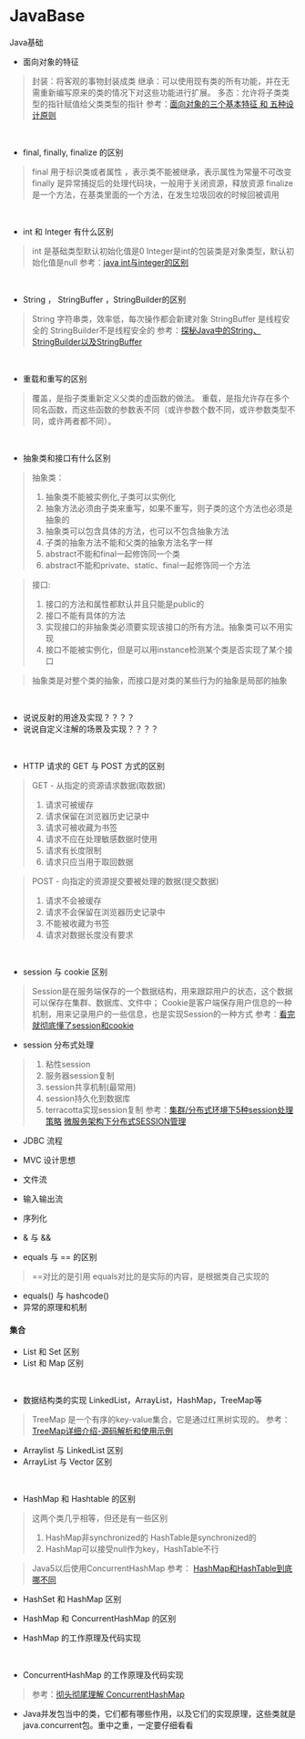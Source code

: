 # JavaBase
Java基础

- 面向对象的特征

> 封装：将客观的事物封装成类
> 继承：可以使用现有类的所有功能，并在无需重新编写原来的类的情况下对这些功能进行扩展。
> 多态：允许将子类类型的指针赋值给父类类型的指针
参考：[面向对象的三个基本特征 和 五种设计原则](http://blog.csdn.net/cancan8538/article/details/8057095)

<br/>

- final, finally, finalize 的区别

> final 用于标识类或者属性 ，表示类不能被继承，表示属性为常量不可改变
> finally 是异常捕捉后的处理代码块，一般用于关闭资源，释放资源
> finalize 是一个方法，在基类里面的一个方法，在发生垃圾回收的时候回被调用

<br/>

- int 和 Integer 有什么区别

> int 是基础类型默认初始化值是0
> Integer是int的包装类是对象类型，默认初始化值是null
> 参考：[java int与integer的区别](http://www.cnblogs.com/shenliang123/archive/2011/10/27/2226903.html)

<br/>

- String ， StringBuffer ，StringBuilder的区别

> String 字符串类，效率低，每次操作都会新建对象
> StringBuffer 是线程安全的
> StringBuilder不是线程安全的
> 参考：[探秘Java中的String、StringBuilder以及StringBuffer](http://www.cnblogs.com/dolphin0520/p/3778589.html)

<br/>

- 重载和重写的区别

> 覆盖，是指子类重新定义父类的虚函数的做法。
> 重载，是指允许存在多个同名函数，而这些函数的参数表不同（或许参数个数不同，或许参数类型不同，或许两者都不同）。

<br/>

- 抽象类和接口有什么区别

> 抽象类：
> 1. 抽象类不能被实例化,子类可以实例化
> 2. 抽象方法必须由子类来重写，如果不重写，则子类的这个方法也必须是抽象的
> 3. 抽象类可以包含具体的方法，也可以不包含抽象方法
> 4. 子类的抽象方法不能和父类的抽象方法名字一样
> 5. abstract不能和final一起修饰同一个类
> 6. abstract不能和private、static、final一起修饰同一个方法

> 接口:
> 1. 接口的方法和属性都默认并且只能是public的
> 2. 接口不能有具体的方法
> 3. 实现接口的非抽象类必须要实现该接口的所有方法。抽象类可以不用实现
> 4. 接口不能被实例化，但是可以用instance检测某个类是否实现了某个接口

> 抽象类是对整个类的抽象，而接口是对类的某些行为的抽象是局部的抽象

<br/>

- 说说反射的用途及实现？？？？
- 说说自定义注解的场景及实现？？？？

<br/>

- HTTP 请求的 GET 与 POST 方式的区别

> GET - 从指定的资源请求数据(取数据)
> 1. 请求可被缓存
> 2. 请求保留在浏览器历史记录中
> 3. 请求可被收藏为书签
> 4. 请求不应在处理敏感数据时使用
> 5. 请求有长度限制
> 6. 请求只应当用于取回数据

> POST - 向指定的资源提交要被处理的数据(提交数据)
> 1. 请求不会被缓存
> 2. 请求不会保留在浏览器历史记录中
> 3. 不能被收藏为书签
> 4. 请求对数据长度没有要求

 <br/>

- session 与 cookie 区别

> Session是在服务端保存的一个数据结构，用来跟踪用户的状态，这个数据可以保存在集群、数据库、文件中；
> Cookie是客户端保存用户信息的一种机制，用来记录用户的一些信息，也是实现Session的一种方式
> 参考：[看完就彻底懂了session和cookie](https://www.jianshu.com/p/25802021be63)

- session 分布式处理

> 1. 粘性session
> 2. 服务器session复制
> 3. session共享机制(最常用)
> 4. session持久化到数据库
> 5. terracotta实现session复制
> 参考：[集群/分布式环境下5种session处理策略](http://blog.csdn.net/u010028869/article/details/50773174)
> [微服务架构下分布式SESSION管理](http://www.primeton.com/read.php?id=2244&his=1)

- JDBC 流程
- MVC 设计思想
- 文件流
- 输入输出流
- 序列化
- & 与 &&


- equals 与 == 的区别
> ==对比的是引用 equals对比的是实际的内容，是根据类自己实现的

- equals() 与 hashcode()
- 异常的原理和机制


#### 集合
- List 和 Set 区别
- List 和 Map 区别

<br/>

- 数据结构类的实现 LinkedList，ArrayList，HashMap，TreeMap等

> TreeMap 是一个有序的key-value集合，它是通过红黑树实现的。
> 参考：[TreeMap详细介绍-源码解析和使用示例](https://www.cnblogs.com/skywang12345/p/3310928.html#a1)


- Arraylist 与 LinkedList 区别
- ArrayList 与 Vector 区别

<br/>

- HashMap 和 Hashtable 的区别

> 这两个类几乎相等，但还是有一些区别
> 1. HashMap非synchronized的  HashTable是synchronized的
> 2. HashMap可以接受null作为key，HashTable不行

> Java5以后使用ConcurrentHashMap
> 参考： [HashMap和HashTable到底哪不同](http://zhaox.github.io/2016/07/05/hashmap-vs-hashtable)


- HashSet 和 HashMap 区别

- HashMap 和 ConcurrentHashMap 的区别
- HashMap 的工作原理及代码实现

<br/>

- ConcurrentHashMap 的工作原理及代码实现

> 参考：[彻头彻尾理解 ConcurrentHashMap](http://blog.csdn.net/justloveyou_/article/details/72783008)


- Java并发包当中的类，它们都有哪些作用，以及它们的实现原理，这些类就是java.concurrent包。重中之重，一定要仔细看看